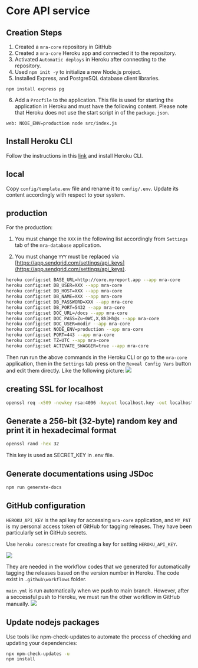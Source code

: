 # Core API service

## Creation Steps
1. Created a `mra-core` repository in GitHub
2. Created a `mra-core` Heroku app and connected it to the repository.
3. Activated `Automatic deploys` in Heroku after connecting to the repository.
4. Used `npm init -y` to initialize a new Node.js project.
5. Installed Express, and PostgreSQL database client libraries.
```
npm install express pg
```
6. Add a `Procfile` to the application. This file is used for starting the application in Heroku and must have the following content.
Please note that Heroku does not use the start script in of the `package.json`.
```
web: NODE_ENV=production node src/index.js
``` 

## Install Heroku CLI
Follow the instructions in this [link](https://devcenter.heroku.com/articles/heroku-cli#verify-your-installation) and install Heroku CLI. 

## local
Copy `config/template.env` file and rename it to `config/.env`.
Update its content accordingly with respect to your system. 

## production

For the production: 
1. You must change the `XXX` in the following list accordingly from `Settings` tab of the `mra-database` application. 

2. You must change `YYY` must be replaced via [https://app.sendgrid.com/settings/api_keys](https://app.sendgrid.com/settings/api_keys).

```bash
heroku config:set BASE_URL=http://core.myreport.app --app mra-core
heroku config:set DB_USER=XXX --app mra-core
heroku config:set DB_HOST=XXX --app mra-core
heroku config:set DB_NAME=XXX --app mra-core
heroku config:set DB_PASSWORD=XXX --app mra-core
heroku config:set DB_PORT=5432 --app mra-core
heroku config:set DOC_URL=/docs --app mra-core
heroku config:set DOC_PASS=Zu~0WC,X,8h3Hh@s --app mra-core
heroku config:set DOC_USER=modir --app mra-core
heroku config:set NODE_ENV=production --app mra-core
heroku config:set PORT=443 --app mra-core
heroku config:set TZ=UTC --app mra-core
heroku config:set ACTIVATE_SWAGGER=true --app mra-core
```

Then run run the above commands in the Heroku CLI or go to the `mra-core` application, then in the `Settings` tab press on the `Reveal Config Vars` button and edit them directly. Like the following picture:
![](./images/figure3.png)


## creating SSL for localhost

```bash
openssl req -x509 -newkey rsa:4096 -keyout localhost.key -out localhost.crt -days 365 -nodes -subj "/CN=localhost"
```

## Generate a 256-bit (32-byte) random key and print it in hexadecimal format
```bash 
openssl rand -hex 32
```
This key is used as SECRET_KEY in .env file. 

## Generate documentations using JSDoc
```bash
npm run generate-docs
```

## GitHub configuration
`HEROKU_API_KEY` is the api key for accessing `mra-core` application, and `MY_PAT` is my personal access token of GitHub for tagging releases. They have been particularly set in GitHub secrets.

Use `heroku cores:create` for creating a key for setting `HEROKU_API_KEY`.

![](./images/figure4.png)

They are needed in the workflow codes that we generated for automatically tagging the releases based on the version number in Heroku. The code exist in `.github\workflows` folder. 

`main.yml` is run automatically when we push to main branch. However, after a seccessful push to Heroku, we must run the other workflow in GitHub manually. 
![](./images/figure5.png)

## Update nodejs packages
Use tools like npm-check-updates to automate the process of checking and updating your dependencies:

```bash
npx npm-check-updates -u
npm install
```